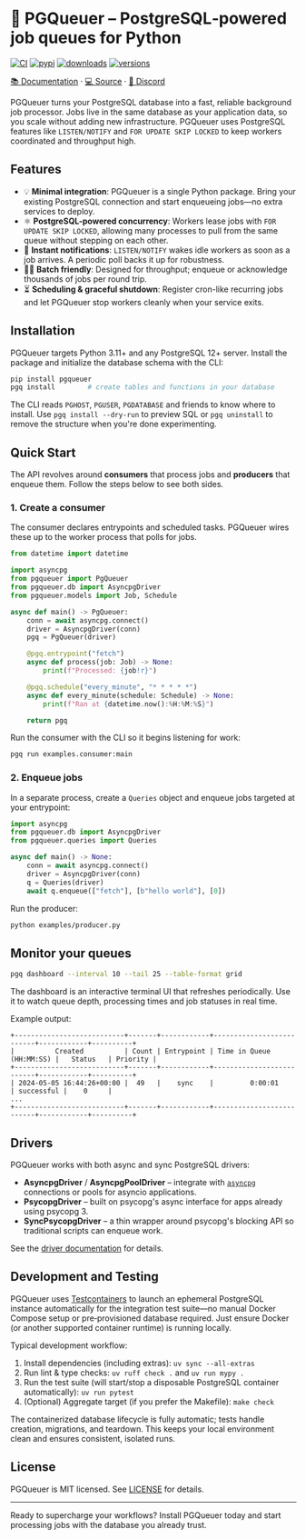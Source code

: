 # 🚀 PGQueuer – PostgreSQL‑powered job queues for Python

[![CI](https://github.com/janbjorge/pgqueuer/actions/workflows/ci.yml/badge.svg)](https://github.com/janbjorge/pgqueuer/actions/workflows/ci.yml?query=branch%3Amain) [![pypi](https://img.shields.io/pypi/v/pgqueuer.svg)](https://pypi.python.org/pypi/pgqueuer) [![downloads](https://static.pepy.tech/badge/pgqueuer/month)](https://pepy.tech/project/pgqueuer) [![versions](https://img.shields.io/pypi/pyversions/pgqueuer.svg)](https://github.com/janbjorge/pgqueuer)

[📚 Documentation](https://pgqueuer.readthedocs.io/en/latest/) · [💻 Source](https://github.com/janbjorge/pgqueuer/) · [💬 Discord](https://discord.gg/C7YMBzcRMQ)

PGQueuer turns your PostgreSQL database into a fast, reliable background job processor. Jobs live in the same database as your application data, so you scale without adding new infrastructure. PGQueuer uses PostgreSQL features like `LISTEN/NOTIFY` and `FOR UPDATE SKIP LOCKED` to keep workers coordinated and throughput high.

## Features

- 💡 **Minimal integration**: PGQueuer is a single Python package. Bring your existing PostgreSQL connection and start enqueueing jobs—no extra services to deploy.
- ⚛️ **PostgreSQL-powered concurrency**: Workers lease jobs with `FOR UPDATE SKIP LOCKED`, allowing many processes to pull from the same queue without stepping on each other.
- 🚧 **Instant notifications**: `LISTEN/NOTIFY` wakes idle workers as soon as a job arrives. A periodic poll backs it up for robustness.
- 👨‍🎓 **Batch friendly**: Designed for throughput; enqueue or acknowledge thousands of jobs per round trip.
- ⏳ **Scheduling & graceful shutdown**: Register cron-like recurring jobs and let PGQueuer stop workers cleanly when your service exits.

## Installation

PGQueuer targets Python 3.11+ and any PostgreSQL 12+ server. Install the package and initialize the database schema with the CLI:

```bash
pip install pgqueuer
pgq install        # create tables and functions in your database
```

The CLI reads `PGHOST`, `PGUSER`, `PGDATABASE` and friends to know where to install. Use `pgq install --dry-run` to preview SQL or `pgq uninstall` to remove the structure when you're done experimenting.

## Quick Start

The API revolves around **consumers** that process jobs and **producers** that enqueue them. Follow the steps below to see both sides.

### 1. Create a consumer

The consumer declares entrypoints and scheduled tasks. PGQueuer wires these up to the worker process that polls for jobs.

```python
from datetime import datetime

import asyncpg
from pgqueuer import PgQueuer
from pgqueuer.db import AsyncpgDriver
from pgqueuer.models import Job, Schedule

async def main() -> PgQueuer:
    conn = await asyncpg.connect()
    driver = AsyncpgDriver(conn)
    pgq = PgQueuer(driver)

    @pgq.entrypoint("fetch")
    async def process(job: Job) -> None:
        print(f"Processed: {job!r}")

    @pgq.schedule("every_minute", "* * * * *")
    async def every_minute(schedule: Schedule) -> None:
        print(f"Ran at {datetime.now():%H:%M:%S}")

    return pgq
```

Run the consumer with the CLI so it begins listening for work:

```bash
pgq run examples.consumer:main
```

### 2. Enqueue jobs

In a separate process, create a `Queries` object and enqueue jobs targeted at your entrypoint:

```python
import asyncpg
from pgqueuer.db import AsyncpgDriver
from pgqueuer.queries import Queries

async def main() -> None:
    conn = await asyncpg.connect()
    driver = AsyncpgDriver(conn)
    q = Queries(driver)
    await q.enqueue(["fetch"], [b"hello world"], [0])
```

Run the producer:

```bash
python examples/producer.py
```

## Monitor your queues

```bash
pgq dashboard --interval 10 --tail 25 --table-format grid
```

The dashboard is an interactive terminal UI that refreshes periodically. Use it to watch queue depth, processing times and job statuses in real time.

Example output:

```text
+---------------------------+-------+------------+--------------------------+------------+----------+
|          Created          | Count | Entrypoint | Time in Queue (HH:MM:SS) |   Status   | Priority |
+---------------------------+-------+------------+--------------------------+------------+----------+
| 2024-05-05 16:44:26+00:00 |  49   |    sync    |         0:00:01          | successful |    0     |
...
+---------------------------+-------+------------+--------------------------+------------+----------+
```

## Drivers

PGQueuer works with both async and sync PostgreSQL drivers:

- **AsyncpgDriver** / **AsyncpgPoolDriver** – integrate with [`asyncpg`](https://github.com/MagicStack/asyncpg) connections or pools for asyncio applications.
- **PsycopgDriver** – built on psycopg's async interface for apps already using psycopg 3.
- **SyncPsycopgDriver** – a thin wrapper around psycopg's blocking API so traditional scripts can enqueue work.

See the [driver documentation](docs/driver.md) for details.

## Development and Testing

PGQueuer uses [Testcontainers](https://testcontainers.com/?language=python) to launch an ephemeral PostgreSQL instance automatically for the integration test suite—no manual Docker Compose setup or pre‑provisioned database required. Just ensure Docker (or another supported container runtime) is running locally.

Typical development workflow:

1. Install dependencies (including extras): `uv sync --all-extras`
2. Run lint & type checks: `uv ruff check .` and `uv run mypy .`
3. Run the test suite (will start/stop a disposable PostgreSQL container automatically): `uv run pytest`
4. (Optional) Aggregate target (if you prefer the Makefile): `make check`

The containerized database lifecycle is fully automatic; tests handle creation, migrations, and teardown. This keeps your local environment clean and ensures consistent, isolated runs.

## License

PGQueuer is MIT licensed. See [LICENSE](LICENSE) for details.

---
Ready to supercharge your workflows? Install PGQueuer today and start processing jobs with the database you already trust.
